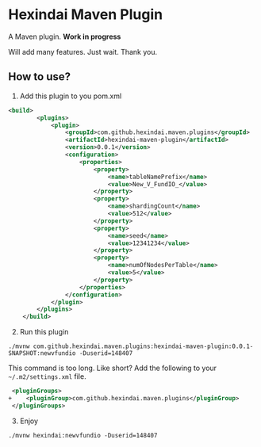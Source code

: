 <!---
 Licensed to the Apache Software Foundation (ASF) under one or more
 contributor license agreements.  See the NOTICE file distributed with
 this work for additional information regarding copyright ownership.
 The ASF licenses this file to You under the Apache License, Version 2.0
 (the "License"); you may not use this file except in compliance with
 the License.  You may obtain a copy of the License at

      http://www.apache.org/licenses/LICENSE-2.0

 Unless required by applicable law or agreed to in writing, software
 distributed under the License is distributed on an "AS IS" BASIS,
 WITHOUT WARRANTIES OR CONDITIONS OF ANY KIND, either express or implied.
 See the License for the specific language governing permissions and
 limitations under the License.
-->

Hexindai Maven Plugin
======

A Maven plugin. **Work in progress**

Will add many features. Just wait. Thank you.

How to use?
---------------
1. Add this plugin to you pom.xml
```xml
<build>
        <plugins>
            <plugin>
                <groupId>com.github.hexindai.maven.plugins</groupId>
                <artifactId>hexindai-maven-plugin</artifactId>
                <version>0.0.1</version>
                <configuration>
                    <properties>
                        <property>
                            <name>tableNamePrefix</name>
                            <value>New_V_FundIO_</value>
                        </property>
                        <property>
                            <name>shardingCount</name>
                            <value>512</value>
                        </property>
                        <property>
                            <name>seed</name>
                            <value>12341234</value>
                        </property>
                        <property>
                            <name>numOfNodesPerTable</name>
                            <value>5</value>
                        </property>
                    </properties>
                </configuration>
            </plugin>
        </plugins>
    </build>
```
2. Run this plugin

```shell script
./mvnw com.github.hexindai.maven.plugins:hexindai-maven-plugin:0.0.1-SNAPSHOT:newvfundio -Duserid=148407
```

This command is too long. Like short? Add the following to your `~/.m2/settings.xml` file.

```xml
 <pluginGroups>
+    <pluginGroup>com.github.hexindai.maven.plugins</pluginGroup>
 </pluginGroups>
```

3. Enjoy

```shell script
./mvnw hexindai:newvfundio -Duserid=148407
```
